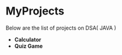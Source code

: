 # MyProjects
Below are the list of projects on DSA( JAVA )
<ul>
  <li> <b>Calculator</b> </li>
  <li><b>Quiz Game</b></li></li>
</ul>
